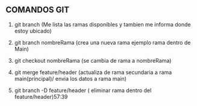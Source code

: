 ## COMANDOS GIT
1. git branch (Me lista las ramas disponibles y tambien me informa donde estoy ubicado)
2. git branch nombreRama (crea una nueva rama ejemplo rama dentro de Main)
3. git checkout nombreRama (se cambia de rama a nombreRama)
4. git merge feature/header (actualiza de rama secundaria a rama main(principal)/ envia los datos a rama main)

5. git branch -D feature/header ( eliminar rama dentro del feature/header)57:39
